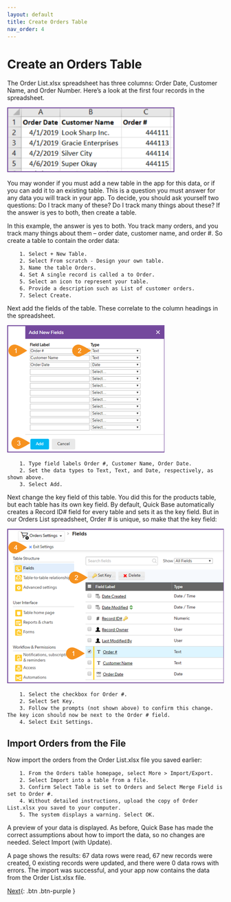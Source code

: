 ```yaml
---
layout: default
title: Create Orders Table
nav_order: 4
---
```


# Create an Orders Table

The Order List.xlsx spreadsheet has three columns: Order Date, Customer Name, and Order Number. Here’s a look at the first four records in the spreadsheet. 

![](assets/images/ordersTable.png)

You may wonder if you must add a new table in the app for this data, or if you can add it to an existing table. This is a question you must answer for any data you will track in your app. To decide, you should ask yourself two questions: Do I track many of these? Do I track many things about these? If the answer is yes to both, then create a table. 

In this example, the answer is yes to both. You track many orders, and you track many things about them – order date, customer name, and order #. So create a table to contain the order data:

~~~
    1. Select + New Table.  
    2. Select From scratch - Design your own table.
    3. Name the table Orders.
    4. Set A single record is called a to Order.
    5. Select an icon to represent your table. 
    6. Provide a description such as List of customer orders.
    7. Select Create.
~~~

Next add the fields of the table. These correlate to the column headings in the spreadsheet. 

![](assets/images/ordersFields.png)

~~~
    1. Type field labels Order #, Customer Name, Order Date. 
    2. Set the data types to Text, Text, and Date, respectively, as shown above. 
    3. Select Add. 
~~~

Next change the key field of this table. You did this for the products table, but each table has its own key field. By default, Quick Base automatically creates a Record ID# field for every table and sets it as the key field. But in our Orders List spreadsheet, Order # is unique, so make that the key field:

![](assets/images/ordersKeyField.png)

~~~
    1. Select the checkbox for Order #.
    2. Select Set Key.
    3. Follow the prompts (not shown above) to confirm this change. The key icon should now be next to the Order # field.  
    4. Select Exit Settings.
~~~

## Import Orders from the File

Now import the orders from the Order List.xlsx file you saved earlier:

~~~
    1. From the Orders table homepage, select More > Import/Export.
    2. Select Import into a table from a file.
    3. Confirm Select Table is set to Orders and Select Merge Field is set to Order #.
    4. Without detailed instructions, upload the copy of Order List.xlsx you saved to your computer.
    5. The system displays a warning. Select OK.
~~~

A preview of your data is displayed. As before, Quick Base has made the correct assumptions about how to import the data, so no changes are needed. Select Import (with Update). 

A page shows the results: 67 data rows were read, 67 new records were created, 0 existing records were updated, and there were 0 data rows with errors. The import was successful, and your app now contains the data from the Order List.xlsx file. 

[Next](createItems.html){: .btn .btn-purple }